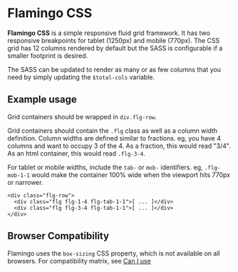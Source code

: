 # Flamingo CSS

**Flamingo CSS** is a simple responsive fluid grid framework. It has two responsive breakpoints for tablet (1250px)
and mobile (770px). The CSS grid has 12 columns rendered by default but the SASS is configurable if a smaller
footprint is desired.

The SASS can be updated to render as many or as few columns that you need by simply updating the `$total-cols` variable.

## Example usage

Grid containers should be wrapped in `div.flg-row`. 

Grid containers should contain the `.flg` class as well as a column width definition. Column widths are defined similar to fractions. eg, you have 4 columns and want to occupy 3 of the 4. As a fraction, this would read "3/4". As an html container, this would read `.flg-3-4`.

For tablet or mobile widths, include the `tab-` or `mob-` identifiers. eg, `.flg-mob-1-1` would make the container 100% wide when the viewport hits 770px or narrower.

```
<div class="flg-row">
  <div class="flg flg-1-4 flg-tab-1-1">[ ... ]</div>
  <div class="flg flg-3-4 flg-tab-1-1">[ ... ]</div>
</div>
```

## Browser Compatibility

Flamingo uses the `box-sizing` CSS property, which is not available on all browsers. For compatibility matrix, see
[Can I use](http://caniuse.com/#feat=css3-boxsizing)
